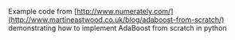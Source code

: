 Example code from [http://www.numerately.com/](http://www.martineastwood.co.uk/blog/adaboost-from-scratch/) demonstrating how to implement AdaBoost from scratch in python
